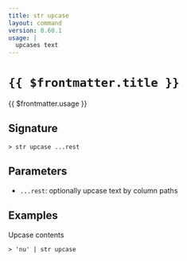 ```yaml
---
title: str upcase
layout: command
version: 0.60.1
usage: |
  upcases text
---
```


# `{{ $frontmatter.title }}`

<div style='white-space: pre-wrap;'>{{ $frontmatter.usage }}</div>

## Signature

`> str upcase ...rest`

## Parameters

- `...rest`: optionally upcase text by column paths

## Examples

Upcase contents

```shell
> 'nu' | str upcase
```
